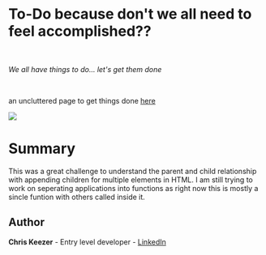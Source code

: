 # To-Do because don't we all need to feel accomplished??

<br>

_We all have things to do... let's get them done_

<br>

an uncluttered page to get things done [here](https://keezer83.github.io/to-do/)

<image src="toDoImage.png">

# Summary

This was a great challenge to understand the parent and child relationship with appending children for multiple elements in HTML. I am still trying to work on seperating applications into functions as right now this is mostly a sincle funtion with others called inside it.

## Author

**Chris Keezer** - Entry level developer - [LinkedIn](https://www.linkedin.com/in/chris-keezer-890731177/)
